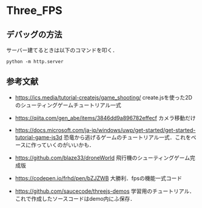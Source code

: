 # Three_FPS

## デバッグの方法
サーバー建てるときは以下のコマンドを叩く．

```
python -m http.server
```

## 参考文献

- https://ics.media/tutorial-createjs/game_shooting/
create.jsを使った2Dのシューティングゲームチュートリアル一式

- https://qiita.com/gen_abe/items/3846dd9a896782effecf
カメラ移動だけ

- https://docs.microsoft.com/ja-jp/windows/uwp/get-started/get-started-tutorial-game-js3d
恐竜から逃げるゲームのチュートリアル一式．これをベースに作っていくのがいいかも．

- https://github.com/blaze33/droneWorld
飛行機のシューティングゲーム完成版

- https://codepen.io/frhd/pen/bZJZWB
大勝利．fpsの機能一式コード

- https://github.com/saucecode/threejs-demos
学習用のチュートリアル．これで作成したソースコードはdemo内にふ保存．
